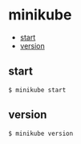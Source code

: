 # minikube

- [start](#start)
- [version](#version)

## start

```shell
$ minikube start
```

## version

```shell
$ minikube version
```